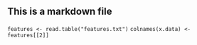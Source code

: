 ## This is a markdown file

  `features <- read.table("features.txt")`
  `colnames(x.data) <- features[[2]]`
